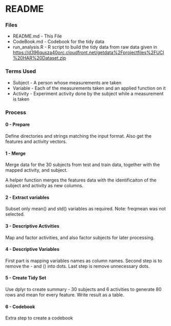README
======

### Files

* README.md - This File
* CodeBook.md - Codebook for the tidy data
* run_analysis.R - R script to build the tidy data from raw data given in https://d396qusza40orc.cloudfront.net/getdata%2Fprojectfiles%2FUCI%20HAR%20Dataset.zip 

### Terms Used

* Subject - A person whose measurements are taken
* Variable - Each of the measurements taken and an applied function on it
* Activity - Experiment activity done by the subject while a measurement is taken 
 
### Process

#### 0 - Prepare 

Define directories and strings matching the input format. Also get the features and activity vectors.

#### 1 - Merge

Merge data for the 30 subjects from test and train data, together with the mapped activity, and subject.

A helper function merges the features data with the identificaiton of the subject and activity as new columns.

#### 2 - Extract variables

Subset only mean() and std() variables as required. 
Note: freqmean was not selected.

#### 3 - Descriptive Activities

Map and factor activities, and also factor subjects for later processing.

#### 4 - Descriptive Variables

First part is mapping variables names as column names. Second step is to remove the - and () into dots. Last step is remove unnecessary dots. 

#### 5 - Create Tidy Set

Use dplyr to create summary - 30 subjects and 6 activities to generate 80 rows and mean for every feature. Write result as a table.

#### 6 - Codebook

Extra step to create a codebook 
